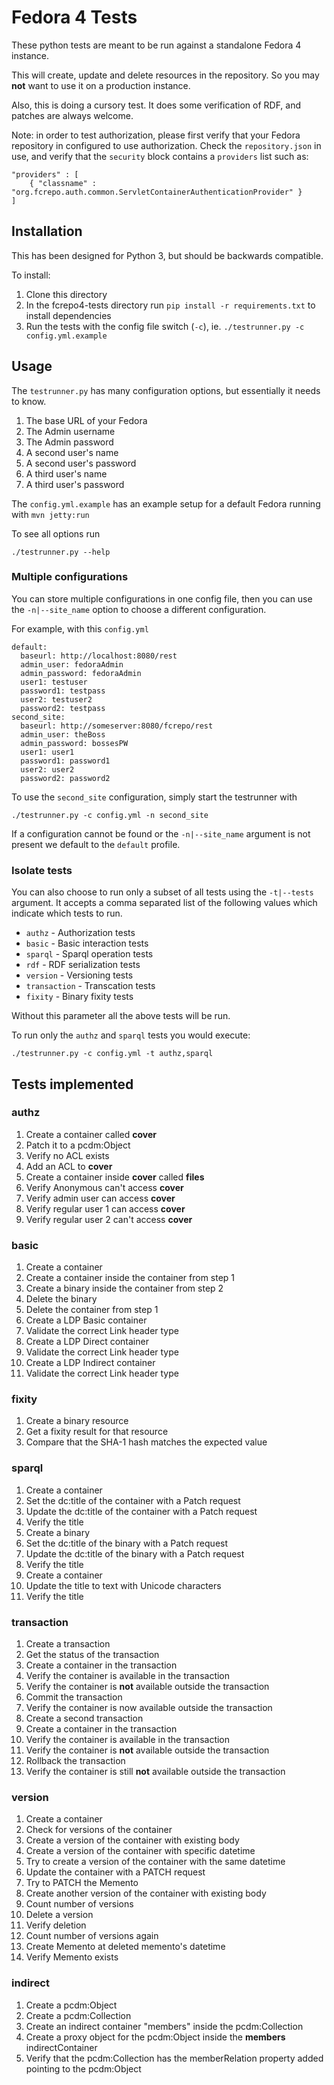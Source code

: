 # Fedora 4 Tests

These python tests are meant to be run against a standalone Fedora 4 instance. 

This will create, update and delete resources in the repository. So you may **not** want to use it on a production instance.

Also, this is doing a cursory test. It does some verification of RDF, and patches are always welcome.

Note: in order to test authorization, please first verify that your Fedora repository in configured to use authorization.
Check the `repository.json` in use, and verify that the `security` block contains a `providers` list such as:

    "providers" : [
        { "classname" : "org.fcrepo.auth.common.ServletContainerAuthenticationProvider" }
    ]

## Installation

This has been designed for Python 3, but should be backwards compatible.

To install:
1. Clone this directory
1. In the fcrepo4-tests directory run `pip install -r requirements.txt` to install dependencies
1. Run the tests with the config file switch (`-c`), ie. `./testrunner.py -c config.yml.example`

## Usage

The `testrunner.py` has many configuration options, but essentially it needs to know.
1. The base URL of your Fedora
1. The Admin username
1. The Admin password
1. A second user's name
1. A second user's password
1. A third user's name
1. A third user's password

The `config.yml.example` has an example setup for a default Fedora running with `mvn jetty:run`

To see all options run
```
./testrunner.py --help
```

### Multiple configurations

You can store multiple configurations in one config file, then you can use the `-n|--site_name` option to choose a 
different configuration.

For example, with this `config.yml`

```
default:
  baseurl: http://localhost:8080/rest 
  admin_user: fedoraAdmin
  admin_password: fedoraAdmin 
  user1: testuser
  password1: testpass 
  user2: testuser2
  password2: testpass
second_site:
  baseurl: http://someserver:8080/fcrepo/rest 
  admin_user: theBoss
  admin_password: bossesPW
  user1: user1
  password1: password1
  user2: user2
  password2: password2
```

To use the `second_site` configuration, simply start the testrunner with
```
./testrunner.py -c config.yml -n second_site
``` 

If a configuration cannot be found or the `-n|--site_name` argument is not present we default to the `default` profile.

### Isolate tests
You can also choose to run only a subset of all tests using the `-t|--tests` argument. It accepts a comma separated list
of the following values which indicate which tests to run.
* `authz` - Authorization tests
* `basic` - Basic interaction tests
* `sparql` - Sparql operation tests
* `rdf` - RDF serialization tests
* `version` - Versioning tests
* `transaction` - Transcation tests
* `fixity` - Binary fixity tests

Without this parameter all the above tests will be run.

To run only the `authz` and `sparql` tests you would execute:
```
./testrunner.py -c config.yml -t authz,sparql
```

## Tests implemented

### authz
1. Create a container called **cover**
1. Patch it to a pcdm:Object
1. Verify no ACL exists
1. Add an ACL to **cover**
1. Create a container inside **cover** called **files**
1. Verify Anonymous can't access **cover**
1. Verify admin user can access **cover**
1. Verify regular user 1 can access **cover**
1. Verify regular user 2 can't access **cover**

### basic
1. Create a container
1. Create a container inside the container from step 1
1. Create a binary inside the container from step 2
1. Delete the binary
1. Delete the container from step 1
1. Create a LDP Basic container
1. Validate the correct Link header type
1. Create a LDP Direct container
1. Validate the correct Link header type
1. Create a LDP Indirect container
1. Validate the correct Link header type

### fixity
1. Create a binary resource
1. Get a fixity result for that resource
1. Compare that the SHA-1 hash matches the expected value

### sparql
1. Create a container
1. Set the dc:title of the container with a Patch request
1. Update the dc:title of the container with a Patch request
1. Verify the title
1. Create a binary
1. Set the dc:title of the binary with a Patch request
1. Update the dc:title of the binary with a Patch request
1. Verify the title
1. Create a container
1. Update the title to text with Unicode characters
1. Verify the title 

### transaction
1. Create a transaction
2. Get the status of the transaction
3. Create a container in the transaction
4. Verify the container is available in the transaction
5. Verify the container is **not** available outside the transaction
6. Commit the transaction
7. Verify the container is now available outside the transaction
8. Create a second transaction
3. Create a container in the transaction
4. Verify the container is available in the transaction
5. Verify the container is **not** available outside the transaction
6. Rollback the transaction
7. Verify the container is still **not** available outside the transaction

### version
1. Create a container
1. Check for versions of the container
1. Create a version of the container with existing body
1. Create a version of the container with specific datetime
1. Try to create a version of the container with the same datetime
1. Update the container with a PATCH request
1. Try to PATCH the Memento
1. Create another version of the container with existing body
1. Count number of versions
1. Delete a version
1. Verify deletion
1. Count number of versions again
1. Create Memento at deleted memento's datetime
1. Verify Memento exists

### indirect
1. Create a pcdm:Object
2. Create a pcdm:Collection
3. Create an indirect container "members" inside the pcdm:Collection
4. Create a proxy object for the pcdm:Object inside the **members** indirectContainer
5. Verify that the pcdm:Collection has the memberRelation property added pointing to the pcdm:Object
